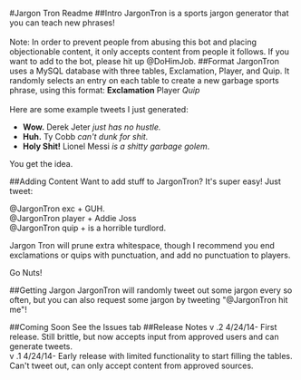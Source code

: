 #Jargon Tron Readme
##Intro
JargonTron is a sports jargon generator that you can teach new phrases!
<br>
<br>
Note: In order to prevent people from abusing this bot and placing objectionable content, it only accepts content from people it follows. If you want to add to the bot, please hit up @DoHimJob.
##Format
JargonTron uses a MySQL database with three tables, Exclamation, Player, and Quip. It randomly selects an entry on each table to create a new garbage sports phrase, using this format: **Exclamation** Player *Quip*
<br>
<br>
Here are some example tweets I just generated:
<br>
* **Wow.** Derek Jeter *just has no hustle.* <br>
* **Huh.** Ty Cobb *can't dunk for shit.*<br>
* **Holy Shit!** Lionel Messi *is a shitty garbage golem*.

You get the idea.

##Adding Content
Want to add stuff to JargonTron? It's super easy! Just tweet: <br>

@JargonTron exc + GUH.<br>
@JargonTron player + Addie Joss <br>
@JargonTron quip + is a horrible turdlord. <br>

Jargon Tron will prune extra whitespace, though I recommend you end exclamations or quips with punctuation, and add no punctuation to players.

Go Nuts!

##Getting Jargon
JargonTron will randomly tweet out some jargon every so often, but you can also request some jargon by tweeting "@JargonTron hit me"!

##Coming Soon
See the Issues tab
##Release Notes
v .2 4/24/14- First release. Still brittle, but now accepts input from approved users and can generate tweets. <br>
v .1 4/24/14- Early release with limited functionality to start filling the tables. Can't tweet out, can only accept content from approved sources.

